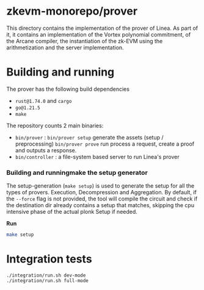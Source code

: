# zkevm-monorepo/prover

This directory contains the implementation of the prover of Linea. As part of it,
it contains an implementation of the Vortex polynomial commitment, of the
Arcane compiler, the instantiation of the zk-EVM using the arithmetization and
the server implementation.

# Building and running

The prover has the following build dependencies
* `rust@1.74.0` and `cargo`
* `go@1.21.5`
* `make`

The repository counts 2 main binaries:

- `bin/prover` : `bin/prover setup` generate the assets (setup / preprocessing) `bin/prover prove` run process a request, create a proof and outputs a response.
- `bin/controller` : a file-system based server to run Linea's prover

### Building and runningmake  the setup generator

The setup-generation (`make setup`) is used to generate the setup for all the types of provers. Execution, Decompression and Aggregation.
By default, if the `--force` flag is not provided, the tool will compile the circuit and check if the destination dir already contains a setup that matches, skipping the cpu intensive phase of the actual plonk Setup if needed.

**Run**

```sh
make setup
```

# Integration tests

```
./integration/run.sh dev-mode
./integration/run.sh full-mode
```